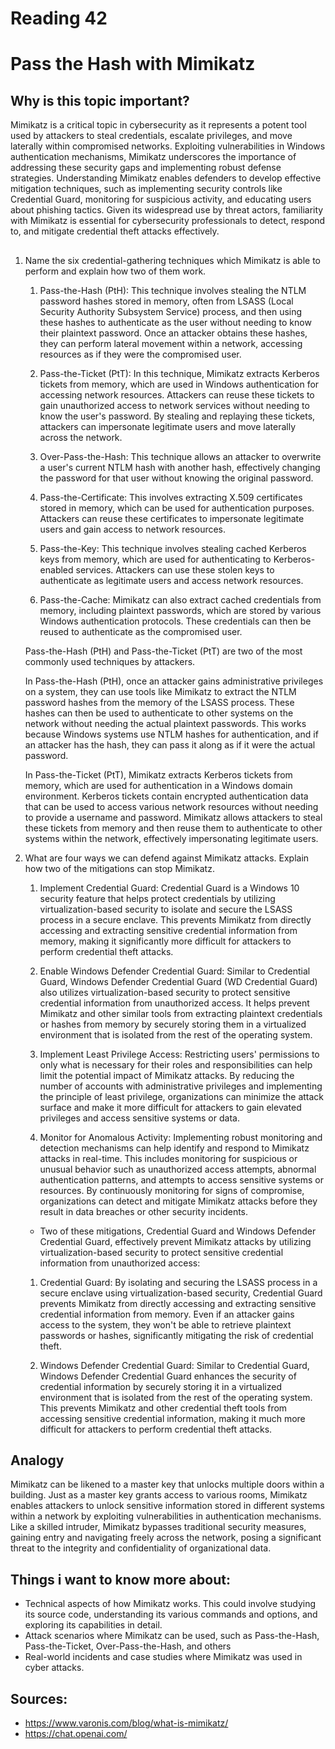 # Reading 42
# Pass the Hash with Mimikatz
## Why is this topic important?

Mimikatz is a critical topic in cybersecurity as it represents a potent tool used by attackers to steal credentials, escalate privileges, and move laterally within compromised networks. Exploiting vulnerabilities in Windows authentication mechanisms, Mimikatz underscores the importance of addressing these security gaps and implementing robust defense strategies. Understanding Mimikatz enables defenders to develop effective mitigation techniques, such as implementing security controls like Credential Guard, monitoring for suspicious activity, and educating users about phishing tactics. Given its widespread use by threat actors, familiarity with Mimikatz is essential for cybersecurity professionals to detect, respond to, and mitigate credential theft attacks effectively.

## 

1. Name the six credential-gathering techniques which Mimikatz is able to perform and explain how two of them work.

    1. Pass-the-Hash (PtH): This technique involves stealing the NTLM password hashes stored in memory, often from LSASS (Local Security Authority Subsystem Service) process, and then using these hashes to authenticate as the user without needing to know their plaintext password. Once an attacker obtains these hashes, they can perform lateral movement within a network, accessing resources as if they were the compromised user.

    2. Pass-the-Ticket (PtT): In this technique, Mimikatz extracts Kerberos tickets from memory, which are used in Windows authentication for accessing network resources. Attackers can reuse these tickets to gain unauthorized access to network services without needing to know the user's password. By stealing and replaying these tickets, attackers can impersonate legitimate users and move laterally across the network.

    3. Over-Pass-the-Hash: This technique allows an attacker to overwrite a user's current NTLM hash with another hash, effectively changing the password for that user without knowing the original password.

    4. Pass-the-Certificate: This involves extracting X.509 certificates stored in memory, which can be used for authentication purposes. Attackers can reuse these certificates to impersonate legitimate users and gain access to network resources.

    5. Pass-the-Key: This technique involves stealing cached Kerberos keys from memory, which are used for authenticating to Kerberos-enabled services. Attackers can use these stolen keys to authenticate as legitimate users and access network resources.

    6. Pass-the-Cache: Mimikatz can also extract cached credentials from memory, including plaintext passwords, which are stored by various Windows authentication protocols. These credentials can then be reused to authenticate as the compromised user.

    Pass-the-Hash (PtH) and Pass-the-Ticket (PtT) are two of the most commonly used techniques by attackers.

    In Pass-the-Hash (PtH), once an attacker gains administrative privileges on a system, they can use tools like Mimikatz to extract the NTLM password hashes from the memory of the LSASS process. These hashes can then be used to authenticate to other systems on the network without needing the actual plaintext passwords. This works because Windows systems use NTLM hashes for authentication, and if an attacker has the hash, they can pass it along as if it were the actual password.

    In Pass-the-Ticket (PtT), Mimikatz extracts Kerberos tickets from memory, which are used for authentication in a Windows domain environment. Kerberos tickets contain encrypted authentication data that can be used to access various network resources without needing to provide a username and password. Mimikatz allows attackers to steal these tickets from memory and then reuse them to authenticate to other systems within the network, effectively impersonating legitimate users.


2. What are four ways we can defend against Mimikatz attacks. Explain how two of the mitigations can stop Mimikatz.

    1. Implement Credential Guard: Credential Guard is a Windows 10 security feature that helps protect credentials by utilizing virtualization-based security to isolate and secure the LSASS process in a secure enclave. This prevents Mimikatz from directly accessing and extracting sensitive credential information from memory, making it significantly more difficult for attackers to perform credential theft attacks.

    2. Enable Windows Defender Credential Guard: Similar to Credential Guard, Windows Defender Credential Guard (WD Credential Guard) also utilizes virtualization-based security to protect sensitive credential information from unauthorized access. It helps prevent Mimikatz and other similar tools from extracting plaintext credentials or hashes from memory by securely storing them in a virtualized environment that is isolated from the rest of the operating system.

    3. Implement Least Privilege Access: Restricting users' permissions to only what is necessary for their roles and responsibilities can help limit the potential impact of Mimikatz attacks. By reducing the number of accounts with administrative privileges and implementing the principle of least privilege, organizations can minimize the attack surface and make it more difficult for attackers to gain elevated privileges and access sensitive systems or data.

    4. Monitor for Anomalous Activity: Implementing robust monitoring and detection mechanisms can help identify and respond to Mimikatz attacks in real-time. This includes monitoring for suspicious or unusual behavior such as unauthorized access attempts, abnormal authentication patterns, and attempts to access sensitive systems or resources. By continuously monitoring for signs of compromise, organizations can detect and mitigate Mimikatz attacks before they result in data breaches or other security incidents.

    - Two of these mitigations, Credential Guard and Windows Defender Credential Guard, effectively prevent Mimikatz attacks by utilizing virtualization-based security to protect sensitive credential information from unauthorized access:

    1. Credential Guard: By isolating and securing the LSASS process in a secure enclave using virtualization-based security, Credential Guard prevents Mimikatz from directly accessing and extracting sensitive credential information from memory. Even if an attacker gains access to the system, they won't be able to retrieve plaintext passwords or hashes, significantly mitigating the risk of credential theft.

    2. Windows Defender Credential Guard: Similar to Credential Guard, Windows Defender Credential Guard enhances the security of credential information by securely storing it in a virtualized environment that is isolated from the rest of the operating system. This prevents Mimikatz and other credential theft tools from accessing sensitive credential information, making it much more difficult for attackers to perform credential theft attacks.

## Analogy

Mimikatz can be likened to a master key that unlocks multiple doors within a building. Just as a master key grants access to various rooms, Mimikatz enables attackers to unlock sensitive information stored in different systems within a network by exploiting vulnerabilities in authentication mechanisms. Like a skilled intruder, Mimikatz bypasses traditional security measures, gaining entry and navigating freely across the network, posing a significant threat to the integrity and confidentiality of organizational data.

## Things i want to know more about:
- Technical aspects of how Mimikatz works. This could involve studying its source code, understanding its various commands and options, and exploring its capabilities in detail.
- Attack scenarios where Mimikatz can be used, such as Pass-the-Hash, Pass-the-Ticket, Over-Pass-the-Hash, and others
- Real-world incidents and case studies where Mimikatz was used in cyber attacks.
## Sources:
- https://www.varonis.com/blog/what-is-mimikatz/
- https://chat.openai.com/
